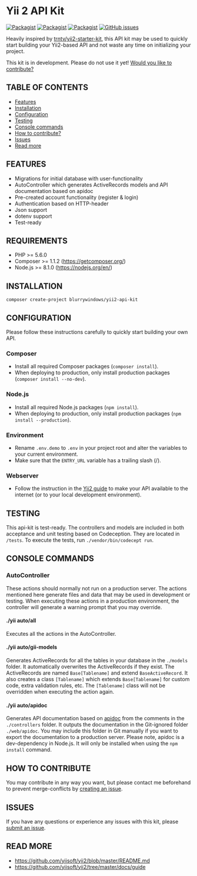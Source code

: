 # Yii 2 API Kit
[![Packagist](https://img.shields.io/packagist/v/blurrywindows/yii2-api-kit.svg)](https://packagist.org/packages/blurrywindows/yii2-api-kit)
[![Packagist](https://img.shields.io/packagist/dt/blurrywindows/yii2-api-kit.svg)](https://packagist.org/packages/blurrywindows/yii2-api-kit)
[![Packagist](https://img.shields.io/packagist/l/blurrywindows/yii2-api-kit.svg)](https://packagist.org/packages/blurrywindows/yii2-api-kit)
[![GitHub issues](https://img.shields.io/github/issues/blurrywindows/yii2-api-kit.svg)](https://github.com/blurrywindows/yii2-api-kit/issues)

Heavily inspired by [trntv/yii2-starter-kit](https://github.com/trntv/yii2-starter-kit), this API kit may be used to quickly start building your Yii2-based API and not waste any time on initializing your project. 

This kit is in development. Please do not use it yet! [Would you like to contribute?](#how-to-contribute)

## TABLE OF CONTENTS
* [Features](#features)
* [Installation](#installation)
* [Configuration](#configuration)
* [Testing](#testing)
* [Console commands](#console-commands)
* [How to contribute?](#how-to-contribute)
* [Issues](#issues)
* [Read more](#read-more)

## FEATURES
* Migrations for initial database with user-functionality
* AutoController which generates ActiveRecords models and API documentation based on apidoc
* Pre-created account functionality (register & login)
* Authentication based on HTTP-header
* Json support
* dotenv support
* Test-ready

## REQUIREMENTS
* PHP >= 5.6.0
* Composer >= 1.1.2 (https://getcomposer.org/)
* Node.js >= 8.1.0 (https://nodejs.org/en/)

## INSTALLATION
```composer create-project blurrywindows/yii2-api-kit```

## CONFIGURATION
Please follow these instructions carefully to quickly start building your own API.

### Composer
* Install all required Composer packages (```composer install```).
* When deploying to production, only install production packages (```composer install --no-dev```).

### Node.js
* Install all required Node.js packages (```npm install```).
* When deploying to production, only install production packages (```npm install --production```).

### Environment
* Rename ```.env.demo``` to ```.env``` in your project root and alter the variables to your current environment.
* Make sure that the ```ENTRY_URL``` variable has a trailing slash (/).

### Webserver
* Follow the instruction in the [Yii2 guide](http://www.yiiframework.com/doc-2.0/guide-start-installation.html) to make 
your API available to the internet (or to your local development environment).

## TESTING
This api-kit is test-ready. 
The controllers and models are included in both acceptance and unit testing based on Codeception. 
They are located in ```/tests```. To execute the tests, run ```./vendor/bin/codecept run```.

## CONSOLE COMMANDS

### AutoController
These actions should normally not run on a production server. 
The actions mentioned here generate files and data that may be used in development or testing. 
When executing these actions in a production environment, the controller will generate a warning prompt that you may override.

#### ./yii auto/all
Executes all the actions in the AutoController.

#### ./yii auto/gii-models
Generates ActiveRecords for all the tables in your database in the ```./models``` folder. 
It automatically overwrites the ActiveRecords if they exist.
The ActiveRecords are named ```Base[Tablename]``` and extend ```BaseActiveRecord```.
It also creates a class ```[Tablename]``` which extends ```Base[Tablename]``` for custom code, extra validation rules, etc.
The ```[Tablename]``` class will not be overridden when executing the action again.

#### ./yii auto/apidoc
Generates API documentation based on [apidoc](http://apidocjs.com/) from the comments in the ```./controllers``` folder.
It outputs the documentation in the Git-ignored folder ```./web/apidoc```.
You may include this folder in Git manually if you want to export the documentation to a production server.
Please note, apidoc is a dev-dependency in Node.js. It will only be installed when using the ```npm install``` command.

## HOW TO CONTRIBUTE
You may contribute in any way you want, but please contact me beforehand to prevent merge-conflicts by [creating an issue](https://github.com/blurrywindows/yii2-api-kit/issues).

## ISSUES
If you have any questions or experience any issues with this kit, please [submit an issue](https://github.com/blurrywindows/yii2-api-kit/issues).

## READ MORE
* https://github.com/yiisoft/yii2/blob/master/README.md
* https://github.com/yiisoft/yii2/tree/master/docs/guide
